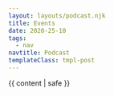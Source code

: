 ```yaml
---
layout: layouts/podcast.njk
title: Events
date: 2020-25-10
tags:
  - nav
navtitle: Podcast
templateClass: tmpl-post
---
```


{{ content | safe }}
